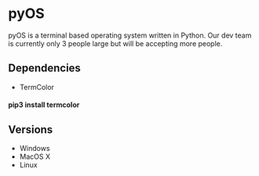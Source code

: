 # pyOS

pyOS is a terminal based operating system written in Python. Our dev team is currently only 3 people large but will be accepting more people.

## Dependencies
* TermColor
#### pip3 install termcolor

## Versions

* Windows
* MacOS X
* Linux